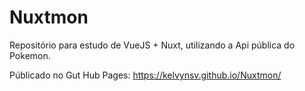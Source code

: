 # Nuxtmon
Repositório para estudo de VueJS + Nuxt, utilizando a Api pública do Pokemon.

Públicado no Gut Hub Pages: https://kelvynsv.github.io/Nuxtmon/
